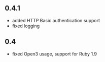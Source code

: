 ## 0.4.1

  * added HTTP Basic authentication support
  * fixed logging

## 0.4

  * fixed Open3 usage, support for Ruby 1.9

